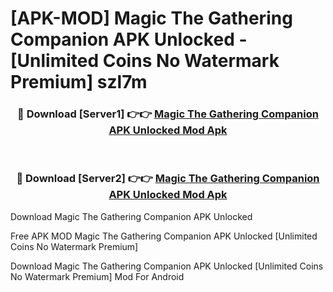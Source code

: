 # [APK-MOD] Magic  The Gathering Companion APK Unlocked - [Unlimited Coins No Watermark Premium] szl7m



<div align="center">
<h3>🔴 Download [Server1] 👉👉 <a href="https://momento.my/?title=Magic__The_Gathering_Companion_APK_Unlocked">Magic  The Gathering Companion APK Unlocked Mod Apk</a></h3><br>

<h3>🔴 Download [Server2] 👉👉 <a href="https://momento.my/?title=Magic__The_Gathering_Companion_APK_Unlocked">Magic  The Gathering Companion APK Unlocked Mod Apk</a></h3>
</div>



Download Magic  The Gathering Companion APK Unlocked 

Free APK MOD Magic  The Gathering Companion APK Unlocked [Unlimited Coins No Watermark Premium]

Download Magic  The Gathering Companion APK Unlocked [Unlimited Coins No Watermark Premium] Mod For Android
